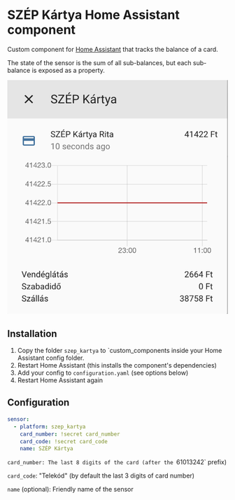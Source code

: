 # SZÉP Kártya Home Assistant component

Custom component for [Home Assistant](https://homeassistant.io) that tracks the balance of a card.

The state of the sensor is the sum of all sub-balances, but each sub-balance is exposed as a property.

![Screenshot](screenshot.png?raw=true)

## Installation

1. Copy the folder `szep_kartya` to `custom_components inside your Home Assistant config folder.
2. Restart Home Assistant (this installs the component's dependencies)
3. Add your config to `configuration.yaml` (see options below)
4. Restart Home Assistant again

## Configuration

``` yaml
sensor:
  - platform: szep_kartya
    card_number: !secret card_number
    card_code: !secret card_code
    name: SZÉP Kártya
```

`card_number: The last 8 digits of the card (after the `61013242` prefix)

`card_code`: "Telekód" (by default the last 3 digits of card number)

`name` (optional): Friendly name of the sensor
